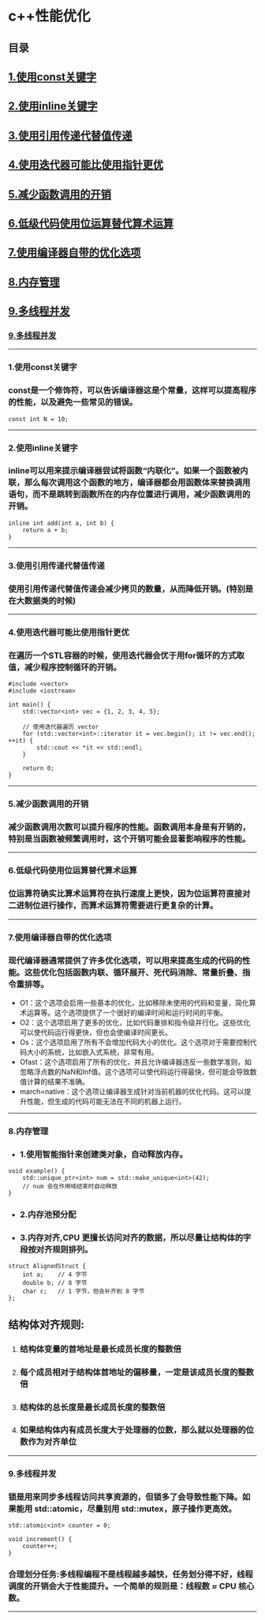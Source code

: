 # c++性能优化
## 目录
## [1.使用const关键字](#1)
## [2.使用inline关键字](#2)
## [3.使用引用传递代替值传递](#3)
## [4.使用迭代器可能比使用指针更优](#4)
## [5.减少函数调用的开销](#5)
## [6.低级代码使用位运算替代算术运算](#6)
## [7.使用编译器自带的优化选项](#7)
## [8.内存管理](#8)
## [9.多线程并发](#9)
### [9.多线程并发](#9)
---
<h3 id="1">1.使用const关键字</h3>

### const是一个修饰符，可以告诉编译器这是个常量，这样可以提高程序的性能，以及避免一些常见的错误。
```
const int N = 10;
```
---
<h3 id="2">2.使用inline关键字</h3>

### inline可以用来提示编译器尝试将函数“内联化”。如果一个函数被内联，那么每次调用这个函数的地方，编译器都会用函数体来替换调用语句，而不是跳转到函数所在的内存位置进行调用，减少函数调用的开销。
```
inline int add(int a, int b) {
    return a + b;
}
```
---
<h3 id="3">3.使用引用传递代替值传递</h3>

### 使用引用传递代替值传递会减少拷贝的数量，从而降低开销。(特别是在大数据类的时候)
---
<h3 id="4">4.使用迭代器可能比使用指针更优</h3>

### 在遍历一个STL容器的时候，使用迭代器会优于用for循环的方式取值，减少程序控制循环的开销。
```
#include <vector>
#include <iostream>

int main() {
    std::vector<int> vec = {1, 2, 3, 4, 5};

    // 使用迭代器遍历 vector
    for (std::vector<int>::iterator it = vec.begin(); it != vec.end(); ++it) {
        std::cout << *it << std::endl;
    }

    return 0;
}
```
---
<h3 id="5">5.减少函数调用的开销</h3>

### 减少函数调用次数可以提升程序的性能。函数调用本身是有开销的，特别是当函数被频繁调用时，这个开销可能会显著影响程序的性能。
---
<h3 id="6">6.低级代码使用位运算替代算术运算</h3>

### 位运算符确实比算术运算符在执行速度上更快，因为位运算符直接对二进制位进行操作，而算术运算符需要进行更复杂的计算。
---
<h3 id="7">7.使用编译器自带的优化选项</h3>

### 现代编译器通常提供了许多优化选项，可以用来提高生成的代码的性能。这些优化包括函数内联、循环展开、死代码消除、常量折叠、指令重排等。
- O1：这个选项会启用一些基本的优化，比如移除未使用的代码和变量，简化算术运算等。这个选项提供了一个很好的编译时间和运行时间的平衡。
- O2：这个选项启用了更多的优化，比如代码重排和指令级并行化。这些优化可以使代码运行得更快，但也会使编译时间更长。
- Os：这个选项启用了所有不会增加代码大小的优化。这个选项对于需要控制代码大小的系统，比如嵌入式系统，非常有用。
- Ofast：这个选项启用了所有的优化，并且允许编译器违反一些数学准则，如忽略浮点数的NaN和Inf值。这个选项可以使代码运行得最快，但可能会导致数值计算的结果不准确。
- march=native：这个选项让编译器生成针对当前机器的优化代码。这可以提升性能，但生成的代码可能无法在不同的机器上运行。
---
<h3 id="8">8.内存管理</h3>

- ### 1.使用智能指针来创建类对象，自动释放内存。
```
void example() {
    std::unique_ptr<int> num = std::make_unique<int>(42);
    // num 会在作用域结束时自动释放
}

```
- ### 2.内存池预分配
- ### 3.内存对齐,CPU 更擅长访问对齐的数据，所以尽量让结构体的字段按对齐规则排列。
```
struct AlignedStruct {
    int a;    // 4 字节
    double b; // 8 字节
    char c;   // 1 字节，但会补齐到 8 字节
};

```
## 结构体对齐规则:
1. ### 结构体变量的首地址是最长成员长度的整数倍
2. ### 每个成员相对于结构体首地址的偏移量，一定是该成员长度的整数倍
3. ### 结构体的总长度是最长成员长度的整数倍
4. ### 如果结构体内有成员长度大于处理器的位数，那么就以处理器的位数作为对齐单位
---
<h3 id="9">9.多线程并发</h3>

### 锁是用来同步多线程访问共享资源的，但锁多了会导致性能下降。如果能用 std::atomic，尽量别用 std::mutex，原子操作更高效。
```
std::atomic<int> counter = 0;

void increment() {
    counter++;
}

```
### 合理划分任务:多线程编程不是线程越多越快，任务划分得不好，线程调度的开销会大于性能提升。一个简单的规则是：线程数 ≈ CPU 核心数。
---
